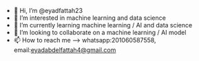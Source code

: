 - 👋 Hi, I’m @eyadfattah23
- 👀 I’m interested in machine learning and data science
- 🌱 I’m currently learning machine learning / AI and data science 
- 💞️ I’m looking to collaborate on a machine learning / AI model 
- 📫 How to reach me --> whatsapp:201060587558, email:eyadabdelfattah4@gmail.com

<!---
eyadfattah23/eyadfattah23 is a ✨ special ✨ repository because its `README.md` (this file) appears on your GitHub profile.
You can click the Preview link to take a look at your changes.
--->
